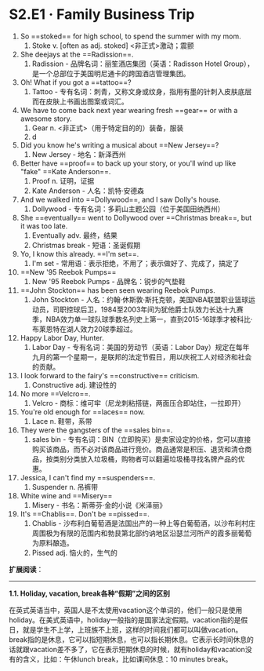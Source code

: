 # S2.E1 · Family Business Trip

1. So ==stoked== for high school, to spend the summer with my mom.
   1. Stoke v. [often as adj. stoked] <非正式>激动；震颤
2. She deejays at the ==Radission==.
   1. Radission - 品牌名词：丽笙酒店集团（英语：Radisson Hotel Group），是一个总部位于美国明尼通卡的跨国酒店管理集团。
3. Oh! What if you got a ==tattoo==?
   1. Tattoo - 专有名词：刺青，又称文身或纹身，指用有墨的针刺入皮肤底层而在皮肤上书画出图案或词汇。
4. We have to come back next year wearing  fresh ==gear== or with a awesome story.
   1. Gear n. <非正式>（用于特定目的的）装备，服装
   2. d
5. Did you know he's writing a musical about ==New Jersey==?
   1. New Jersey - 地名：新泽西州
6. Better have ==proof== to back up your story, or you'll wind up like "fake" ==Kate Anderson==.
   1. Proof n. 证明，证据
   2. Kate Anderson - 人名：凯特·安德森
7. And we walked into ==Dollywood==, and I saw Dolly's house.
   1. Dollywood - 专有名词：多莉山主题公园（位于美国田纳西州）
8. She ==eventually== went to Dollywood over ==Christmas break==, but it was too late.
   1. Eventually adv. 最终，结果
   2. Christmas break - 短语：圣诞假期
9. Yo, I know this already. ==I'm set==.
   1. I'm set - 常用语：表示拒绝，不用了；表示做好了、完成了，搞定了
10. ==New '95 Reebok Pumps==
    1. New '95 Reebok Pumps - 品牌名：锐步的气垫鞋
11. ==John Stockton== has been seen wearing Reebok Pumps.
    1. John Stockton - 人名：约翰·休斯敦·斯托克顿，美国NBA联盟职业篮球运动员，司职控球后卫，1984至2003年间为犹他爵士队效力长达十九赛季，NBA效力单一球队球季数名列史上第一，直到2015-16球季才被科比·布莱恩特在湖人效力20球季超过。
12. Happy Labor Day, Hunter.
    1. Labor Day - 专有名词：美国的劳动节（英语：Labor Day）规定在每年九月的第一个星期一，是联邦的法定节假日，用以庆祝工人对经济和社会的贡献。
13. I look forward to the fairy's ==constructive== criticism.
    1. Constructive adj. 建设性的
14. No more ==Velcro==.
    1. Velcro - 商标：维可牢（尼龙刺粘搭链，两面压合即站住，一拉即开）
15. You're old enough for ==laces== now.
    1. Lace n. 鞋带，系带
16. They were the gangsters of the ==sales bin==.
    1. sales bin - 专有名词：BIN（立即购买）是卖家设定的价格，您可以直接购买该商品，而不必对该商品进行竞价。商品通常是积压、退货和清仓商品，按类别分类放入垃圾桶，购物者可以翻遍垃圾桶寻找名牌产品的优惠。
17. Jessica, I can't find my ==suspenders==.
    1. Suspender n. 吊裤带
18. White wine and ==Misery==
    1. Misery - 书名：斯蒂芬·金的小说《米泽丽》
19. It's ==Chablis==. Don't be ==pissed==.
    1. Chablis - 沙布利白葡萄酒是法国出产的一种上等白葡萄酒，以沙布利村庄周围极为有限的范围内和勃艮第北部约讷地区沿瑟兰河所产的霞多丽葡萄为原料酿造。
    2. Pissed adj. 恼火的，生气的

**扩展阅读**：

------

**1.1. Holiday, vacation, break各种“假期”之间的区别**

在英式英语当中，英国人是不太使用vacation这个单词的，他们一般只是使用holiday。在美式英语中，holiday一般指的是国家法定假期。vacation指的是假日，就是学生不上学，上班族不上班，这样的时间我们都可以叫做vacation。break指的是休息，它可以指短期休息，也可以指长期休息。它表示长时间休息的话就跟vacation差不多了，它在表示短期休息的时候，就有holiday和vacation没有的含义，比如：午休lunch break，比如课间休息：10 minutes break。